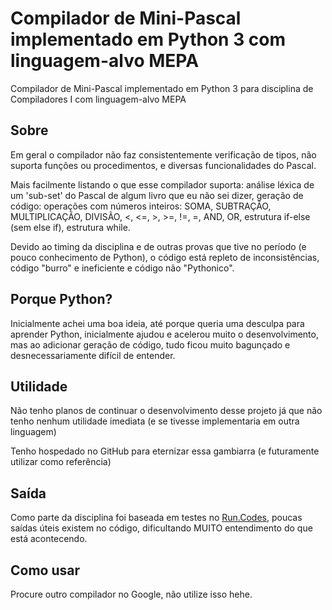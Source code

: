 # Compilador de Mini-Pascal implementado em Python 3 com linguagem-alvo MEPA
Compilador de Mini-Pascal implementado em Python 3 para disciplina de Compiladores I com linguagem-alvo MEPA

## Sobre
Em geral o compilador não faz consistentemente verificação de tipos, não suporta funções ou procedimentos, e diversas funcionalidades do Pascal.

Mais facilmente listando o que esse compilador suporta: análise léxica de um 'sub-set' do Pascal de algum livro que eu não sei dizer, geração de código: operações com números inteiros: SOMA, SUBTRAÇÃO, MULTIPLICAÇÃO, DIVISÃO, <, <=, >, >=, !=, =, AND, OR, estrutura if-else (sem else if), estrutura while.

Devido ao timing da disciplina e de outras provas que tive no período (e pouco conhecimento de Python), o código está repleto de inconsistências, código "burro" e ineficiente e código não "Pythonico".

## Porque Python?
Inicialmente achei uma boa ideia, até porque queria uma desculpa para aprender Python, inicialmente ajudou e acelerou muito o desenvolvimento, mas ao adicionar geração de código, tudo ficou muito bagunçado e desnecessariamente difícil de entender.

## Utilidade
Não tenho planos de continuar o desenvolvimento desse projeto já que não tenho nenhum utilidade imediata (e se tivesse implementaria em outra linguagem)

Tenho hospedado no GitHub para eternizar essa gambiarra (e futuramente utilizar como referência)

## Saída
Como parte da disciplina foi baseada em testes no [Run.Codes](run.codes), poucas saídas úteis existem no código, dificultando MUITO entendimento do que está acontecendo.

## Como usar
Procure outro compilador no Google, não utilize isso hehe.
